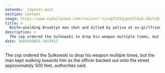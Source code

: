 ```yaml
--- 
extends: _layouts.post 
section: content 
image: https://www.nydailynews.com/resizer/-zjxapf2Z2qjpdz5lkyU-SAvtiQ=/1200x0/top/cloudfront-us-east-1.images.arcpublishing.com/tronc/JPOQ3I6TJRAHBOY4BB2KBAB5EY.JPG 
title: > 
  Knife-wielding Brooklyn man shot and killed by police at ex-girlfriend’s Long Island home 
description: > 
  The cop ordered the Sulkowski to drop his weapon multiple times, but the man kept walking towards him as the officer backed out onto the street approximately 500 feet, authorities said. 
date: 1603205053.1917613 
--- 
```

<div><p class="stop-here"> The cop ordered the Sulkowski to drop his weapon multiple times, but the man kept walking towards him as the officer backed out onto the street approximately 500 feet, authorities said.</p> </div>